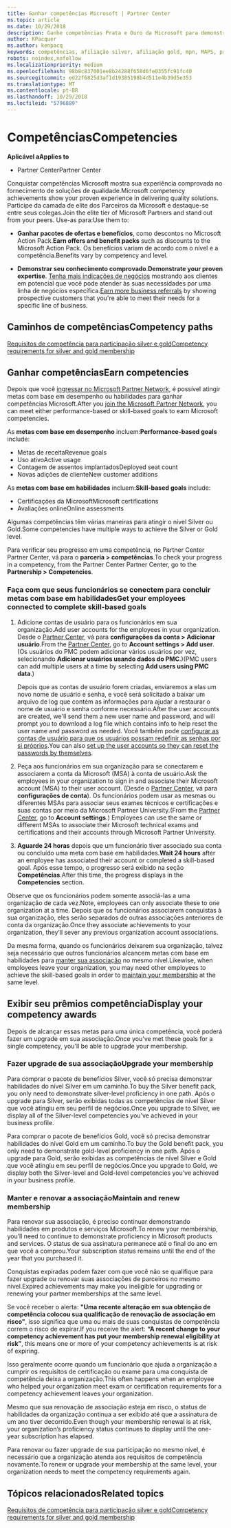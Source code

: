 ```yaml
---
title: Ganhar competências Microsoft | Partner Center
ms.topic: article
ms.date: 10/29/2018
description: Ganhe competências Prata e Ouro da Microsoft para demonstrar seu conhecimento comprovado no fornecimento de soluções de qualidade em uma área especializada de negócios
author: KPacquer
ms.author: kenpacq
keywords: competências, afiliação silver, afiliação gold, mpn, MAPS, proficiência, benefícios, metas de desempenho, metas de habilidades
robots: noindex,nofollow
ms.localizationpriority: medium
ms.openlocfilehash: 98b8c837001ee8b24288f658d6fe0355fc91fc40
ms.sourcegitcommit: ed22f6825d3af1d19385198b4d511e4b39d5e353
ms.translationtype: MT
ms.contentlocale: pt-BR
ms.lasthandoff: 10/29/2018
ms.locfileid: "5796889"
---
```

<!--
•   FWLink https://go.microsoft.com/fwlink/?linkid=851080 : top of page
•   FWLink https://go.microsoft.com/fwlink/?linkid=851281: top of page (duplicate)
•   FWLink https://go.microsoft.com/fwlink/?linkid=851079: Competencies (#attainment_paths)
•   FWLink https://go.microsoft.com/fwlink/?linkid=851081: Maintain and renew membership (#maintain_membership)
•   FWLink https://go.microsoft.com/fwlink/?linkid=851082: Get your employees connected to complete skill-based goals (#associating_achievements)
•   FWLink https://go.microsoft.com/fwlink/?linkid=851083 : Achievement overrides (#achievement_override)
•   FWLink: https://go.microsoft.com/fwlink/?linkid=851236: UI link, goes to the place where you import new users. Temporarily points to the Partner Center homepage.
•   FWLink: https://go.microsoft.com/fwlink/?linkid=851607 :Will go to the docs page for Silver/Gold competency achievements. Currently goes to https://partnercenter.microsoft.com/partner/cloud-solution-provider 

 -->

# <a name="competencies"></a><span data-ttu-id="6d04a-104">Competências</span><span class="sxs-lookup"><span data-stu-id="6d04a-104">Competencies</span></span>

**<span data-ttu-id="6d04a-105">Aplicável a</span><span class="sxs-lookup"><span data-stu-id="6d04a-105">Applies to</span></span>**
-  <span data-ttu-id="6d04a-106">Partner Center</span><span class="sxs-lookup"><span data-stu-id="6d04a-106">Partner Center</span></span>

<span data-ttu-id="6d04a-107">Conquistar competências Microsoft mostra sua experiência comprovada no fornecimento de soluções de qualidade.</span><span class="sxs-lookup"><span data-stu-id="6d04a-107">Microsoft competency achievements show your proven experience in delivering quality solutions.</span></span> <span data-ttu-id="6d04a-108">Participe da camada de elite dos Parceiros da Microsoft e destaque-se entre seus colegas.</span><span class="sxs-lookup"><span data-stu-id="6d04a-108">Join the elite tier of Microsoft Partners and stand out from your peers.</span></span> <span data-ttu-id="6d04a-109">Use-as para:</span><span class="sxs-lookup"><span data-stu-id="6d04a-109">Use them to:</span></span> 

*  <span data-ttu-id="6d04a-110">**Ganhar pacotes de ofertas e benefícios**, como descontos no Microsoft Action Pack.</span><span class="sxs-lookup"><span data-stu-id="6d04a-110">**Earn offers and benefit packs** such as discounts to the Microsoft Action Pack.</span></span> <span data-ttu-id="6d04a-111">Os benefícios variam de acordo com o nível e a competência.</span><span class="sxs-lookup"><span data-stu-id="6d04a-111">Benefits vary by competency and level.</span></span> 

*  <span data-ttu-id="6d04a-112">**Demonstrar seu conhecimento comprovado**.</span><span class="sxs-lookup"><span data-stu-id="6d04a-112">**Demonstrate your proven expertise**.</span></span> <span data-ttu-id="6d04a-113">[Tenha mais indicações de negócios](referrals.md) mostrando aos clientes em potencial que você pode atender às suas necessidades por uma linha de negócios específica.</span><span class="sxs-lookup"><span data-stu-id="6d04a-113">[Earn more business referrals](referrals.md) by showing prospective customers that you're able to meet their needs for a specific line of business.</span></span>

## <a href="" id="attainment_paths"></a> <span data-ttu-id="6d04a-114">Caminhos de competências</span><span class="sxs-lookup"><span data-stu-id="6d04a-114">Competency paths</span></span>

[<span data-ttu-id="6d04a-115">Requisitos de competência para participação silver e gold</span><span class="sxs-lookup"><span data-stu-id="6d04a-115">Competency requirements for silver and gold membership</span></span>](learn-about-competencies.md)

## <a name="earn-competencies"></a><span data-ttu-id="6d04a-116">Ganhar competências</span><span class="sxs-lookup"><span data-stu-id="6d04a-116">Earn competencies</span></span>

<span data-ttu-id="6d04a-117">Depois que você [ingressar no Microsoft Partner Network](mpn-overview.md), é possível atingir metas com base em desempenho ou habilidades para ganhar competências Microsoft.</span><span class="sxs-lookup"><span data-stu-id="6d04a-117">After you [join the Microsoft Partner Network](mpn-overview.md), you can meet either performance-based or skill-based goals to earn Microsoft competencies.</span></span> 

<span data-ttu-id="6d04a-118">As **metas com base em desempenho** incluem:</span><span class="sxs-lookup"><span data-stu-id="6d04a-118">**Performance-based goals** include:</span></span> 
* <span data-ttu-id="6d04a-119">Metas de receita</span><span class="sxs-lookup"><span data-stu-id="6d04a-119">Revenue goals</span></span>
* <span data-ttu-id="6d04a-120">Uso ativo</span><span class="sxs-lookup"><span data-stu-id="6d04a-120">Active usage</span></span>
* <span data-ttu-id="6d04a-121">Contagem de assentos implantados</span><span class="sxs-lookup"><span data-stu-id="6d04a-121">Deployed seat count</span></span>
* <span data-ttu-id="6d04a-122">Novas adições de cliente</span><span class="sxs-lookup"><span data-stu-id="6d04a-122">New customer additions</span></span>

<span data-ttu-id="6d04a-123">As **metas com base em habilidades** incluem:</span><span class="sxs-lookup"><span data-stu-id="6d04a-123">**Skill-based goals** include:</span></span> 
* <span data-ttu-id="6d04a-124">Certificações da Microsoft</span><span class="sxs-lookup"><span data-stu-id="6d04a-124">Microsoft certifications</span></span>
* <span data-ttu-id="6d04a-125">Avaliações online</span><span class="sxs-lookup"><span data-stu-id="6d04a-125">Online assessments</span></span> 

<span data-ttu-id="6d04a-126">Algumas competências têm várias maneiras para atingir o nível Silver ou Gold.</span><span class="sxs-lookup"><span data-stu-id="6d04a-126">Some competencies have multiple ways to achieve the Silver or Gold level.</span></span>

<span data-ttu-id="6d04a-127">Para verificar seu progresso em uma competência, no Partner Center Partner Center, vá para o **parceria > competências**.</span><span class="sxs-lookup"><span data-stu-id="6d04a-127">To check your progress in a competency, from the Partner Center Partner Center, go to the **Partnership > Competencies**.</span></span> 

### <a href="" id="associating_achievements"></a><span data-ttu-id="6d04a-128">Faça com que seus funcionários se conectem para concluir metas com base em habilidades</span><span class="sxs-lookup"><span data-stu-id="6d04a-128">Get your employees connected to complete skill-based goals</span></span>

1.  <span data-ttu-id="6d04a-129">Adicione contas de usuário para os funcionários em sua organização.</span><span class="sxs-lookup"><span data-stu-id="6d04a-129">Add user accounts for the employees in your organization.</span></span> <span data-ttu-id="6d04a-130">Desde o [Partner Center](http://partnercenter.microsoft.com), vá para **configurações da conta > Adicionar usuário**.</span><span class="sxs-lookup"><span data-stu-id="6d04a-130">From the [Partner Center](http://partnercenter.microsoft.com), go to **Account settings > Add user**.</span></span> <span data-ttu-id="6d04a-131">(Os usuários do PMC podem adicionar vários usuários por vez, selecionando **Adicionar usuários usando dados do PMC**.)</span><span class="sxs-lookup"><span data-stu-id="6d04a-131">(PMC users can add multiple users at a time by selecting **Add users using PMC data**.)</span></span>

    <span data-ttu-id="6d04a-132">Depois que as contas de usuário forem criadas, enviaremos a elas um novo nome de usuário e senha, e você será solicitado a baixar um arquivo de log que contém as informações para ajudar a restaurar o nome de usuário e senha conforme necessário.</span><span class="sxs-lookup"><span data-stu-id="6d04a-132">After the user accounts are created, we'll send them a new user name and password, and will prompt you to download a log file which contains info to help reset the user name and password as needed.</span></span> <span data-ttu-id="6d04a-133">Você também pode [configurar as contas de usuário para que os usuários possam redefinir as senhas por si próprios](https://docs.microsoft.com/en-us/azure/active-directory/active-directory-passwords-getting-started).</span><span class="sxs-lookup"><span data-stu-id="6d04a-133">You can also [set up the user accounts so they can reset the passwords by themselves](https://docs.microsoft.com/en-us/azure/active-directory/active-directory-passwords-getting-started).</span></span>

2. <span data-ttu-id="6d04a-134">Peça aos funcionários em sua organização para se conectarem e associarem a conta da Microsoft (MSA) à conta de usuário.</span><span class="sxs-lookup"><span data-stu-id="6d04a-134">Ask the employees in your organization to sign in and associate their Microsoft account (MSA) to their user account.</span></span> <span data-ttu-id="6d04a-135">(Desde o [Partner Center](http://partnercenter.microsoft.com), vá para **configurações de conta**). Os funcionários podem usar as mesmas ou diferentes MSAs para associar seus exames técnicos e certificações e suas contas por meio da Microsoft Partner University.</span><span class="sxs-lookup"><span data-stu-id="6d04a-135">(From the [Partner Center](http://partnercenter.microsoft.com), go to **Account settings**.) Employees can use the same or different MSAs to associate their Microsoft technical exams and certifications and their accounts through Microsoft Partner University.</span></span>

3.  <span data-ttu-id="6d04a-136">**Aguarde 24 horas** depois que um funcionário tiver associado sua conta ou concluído uma meta com base em habilidades.</span><span class="sxs-lookup"><span data-stu-id="6d04a-136">**Wait 24 hours** after an employee has associated their account or completed a skill-based goal.</span></span> <span data-ttu-id="6d04a-137">Após esse tempo, o progresso será exibido na seção **Competências**.</span><span class="sxs-lookup"><span data-stu-id="6d04a-137">After this time, the progress displays in the **Competencies** section.</span></span>

<span data-ttu-id="6d04a-138">Observe que os funcionários podem somente associá-las a uma organização de cada vez.</span><span class="sxs-lookup"><span data-stu-id="6d04a-138">Note, employees can only associate these to one organization at a time.</span></span> <span data-ttu-id="6d04a-139">Depois que os funcionários associarem conquistas à sua organização, eles serão separados de outras associações anteriores de conta da organização.</span><span class="sxs-lookup"><span data-stu-id="6d04a-139">Once they associate achievements to your organization, they’ll sever any previous organization account associations.</span></span>

<span data-ttu-id="6d04a-140">Da mesma forma, quando os funcionários deixarem sua organização, talvez seja necessário que outros funcionários alcancem metas com base em habilidades para [manter sua associação](#maintaining_membership) no mesmo nível.</span><span class="sxs-lookup"><span data-stu-id="6d04a-140">Likewise, when employees leave your organization, you may need other employees to achieve the skill-based goals in order to [maintain your membership](#maintaining_membership) at the same level.</span></span>

## <a name="display-your-competency-awards"></a><span data-ttu-id="6d04a-141">Exibir seu prêmios competência</span><span class="sxs-lookup"><span data-stu-id="6d04a-141">Display your competency awards</span></span>

<span data-ttu-id="6d04a-142">Depois de alcançar essas metas para uma única competência, você poderá fazer um upgrade em sua associação.</span><span class="sxs-lookup"><span data-stu-id="6d04a-142">Once you've met these goals for a single competency, you'll be able to upgrade your membership.</span></span>

### <a name="upgrade-your-membership"></a><span data-ttu-id="6d04a-143">Fazer upgrade de sua associação</span><span class="sxs-lookup"><span data-stu-id="6d04a-143">Upgrade your membership</span></span>

<span data-ttu-id="6d04a-144">Para comprar o pacote de benefícios Silver, você só precisa demonstrar habilidades do nível Silver em um caminho.</span><span class="sxs-lookup"><span data-stu-id="6d04a-144">To buy the Silver benefit pack, you only need to demonstrate silver-level proficiency in one path.</span></span> <span data-ttu-id="6d04a-145">Após o upgrade para Silver, serão exibidas todas as competências de nível Silver que você atingiu em seu perfil de negócios.</span><span class="sxs-lookup"><span data-stu-id="6d04a-145">Once you upgrade to Silver, we display all of the Silver-level competencies you’ve achieved in your business profile.</span></span> 

<span data-ttu-id="6d04a-146">Para comprar o pacote de benefícios Gold, você só precisa demonstrar habilidades do nível Gold em um caminho.</span><span class="sxs-lookup"><span data-stu-id="6d04a-146">To buy the Gold benefit pack, you only need to demonstrate gold-level proficiency in one path.</span></span> <span data-ttu-id="6d04a-147">Após o upgrade para Gold, serão exibidas as competências de nível Silver e Gold que você atingiu em seu perfil de negócios.</span><span class="sxs-lookup"><span data-stu-id="6d04a-147">Once you upgrade to Gold, we display both the Silver-level and Gold-level competencies you’ve achieved in your business profile.</span></span> 

### <a href="" id="maintain_membership"></a> <span data-ttu-id="6d04a-148">Manter e renovar a associação</span><span class="sxs-lookup"><span data-stu-id="6d04a-148">Maintain and renew membership</span></span>

<span data-ttu-id="6d04a-149">Para renovar sua associação, é preciso continuar demonstrando habilidades em produtos e serviços Microsoft.</span><span class="sxs-lookup"><span data-stu-id="6d04a-149">To renew your membership, you’ll need to continue to demonstrate proficiency in Microsoft products and services.</span></span> <span data-ttu-id="6d04a-150">O status de sua assinatura permanece até o final do ano em que você a comprou.</span><span class="sxs-lookup"><span data-stu-id="6d04a-150">Your subscription status remains until the end of the year that you purchased it.</span></span>

<span data-ttu-id="6d04a-151">Conquistas expiradas podem fazer com que você não se qualifique para fazer upgrade ou renovar suas associações de parceiros no mesmo nível.</span><span class="sxs-lookup"><span data-stu-id="6d04a-151">Expired achievements may make you ineligible for upgrading or renewing your partner memberships at the same level.</span></span> 

<span data-ttu-id="6d04a-152">Se você receber o alerta: **"Uma recente alteração em sua obtenção de competência colocou sua qualificação de renovação de associação em risco"**, isso significa que uma ou mais de suas conquistas de competência correm o risco de expirar.</span><span class="sxs-lookup"><span data-stu-id="6d04a-152">If you receive the alert: **“A recent change to your competency achievement has put your membership renewal eligibility at risk”**, this means one or more of your competency achievements is at risk of expiring.</span></span> 

<span data-ttu-id="6d04a-153">Isso geralmente ocorre quando um funcionário que ajuda a organização a cumprir os requisitos de certificação ou exame para uma conquista de competência deixa a organização.</span><span class="sxs-lookup"><span data-stu-id="6d04a-153">This often happens when an employee who helped your organization meet exam or certification requirements for a competency achievement leaves your organization.</span></span> 

<span data-ttu-id="6d04a-154">Mesmo que sua renovação de associação esteja em risco, o status de habilidades da organização continua a ser exibido até que a assinatura de um ano tiver decorrido.</span><span class="sxs-lookup"><span data-stu-id="6d04a-154">Even though your membership renewal is at risk, your organization’s proficiency status continues to display until the one-year subscription has elapsed.</span></span>

<span data-ttu-id="6d04a-155">Para renovar ou fazer upgrade de sua participação no mesmo nível, é necessário que a organização atenda aos requisitos de competência novamente.</span><span class="sxs-lookup"><span data-stu-id="6d04a-155">To renew or upgrade your membership at the same level, your organization needs to meet the competency requirements again.</span></span>

## <a name="related-topics"></a><span data-ttu-id="6d04a-156">Tópicos relacionados</span><span class="sxs-lookup"><span data-stu-id="6d04a-156">Related topics</span></span>

[<span data-ttu-id="6d04a-157">Requisitos de competência para participação silver e gold</span><span class="sxs-lookup"><span data-stu-id="6d04a-157">Competency requirements for silver and gold membership</span></span>](learn-about-competencies.md)
